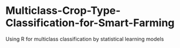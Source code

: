 # Multiclass-Crop-Type-Classification-for-Smart-Farming
Using R for multiclass classification by statistical learning models
